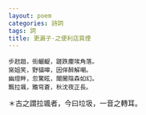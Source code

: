 ```yaml
---
layout: poem
categories: 詩詞
tags: 詞
title: 更漏子·之便利店買煙
---
```


	步趑趄，街齷齪，蹉跌塵埃角落。
	窯姐笑，野貓嗥，因佯醉解嘲。
	幽燈畔，忽驚眩，闤闠陰森如幻。
	飄拉颯，黵穹蒼，秋沈夜正長。



＊古之謂拉颯者，今曰垃圾，一音之轉耳。
